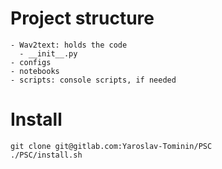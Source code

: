 # Project structure

```
- Wav2text: holds the code
  - __init__.py
- configs
- notebooks
- scripts: console scripts, if needed
```

# Install

```
git clone git@gitlab.com:Yaroslav-Tominin/PSC
./PSC/install.sh
```

